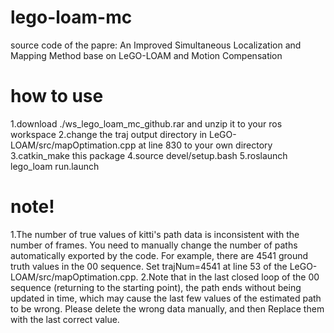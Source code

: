 # lego-loam-mc
source code of the papre: An Improved Simultaneous Localization and Mapping Method base on LeGO-LOAM and Motion Compensation
# how to use
1.download ./ws_lego_loam_mc_github.rar and unzip it to your ros workspace
2.change the traj output directory in LeGO-LOAM/src/mapOptimation.cpp at line 830 to your own directory
3.catkin_make this package
4.source devel/setup.bash
5.roslaunch lego_loam run.launch
# note!
1.The number of true values of kitti's path data is inconsistent with the number of frames. You need to manually change the number of paths automatically exported by the code. For example, there are 4541 ground truth values in the 00 sequence. Set trajNum=4541 at line 53 of the LeGO-LOAM/src/mapOptimation.cpp.
2.Note that in the last closed loop of the 00 sequence (returning to the starting point), the path ends without being updated in time, which may cause the last few values of the estimated path to be wrong. Please delete the wrong data manually, and then Replace them with the last correct value.
